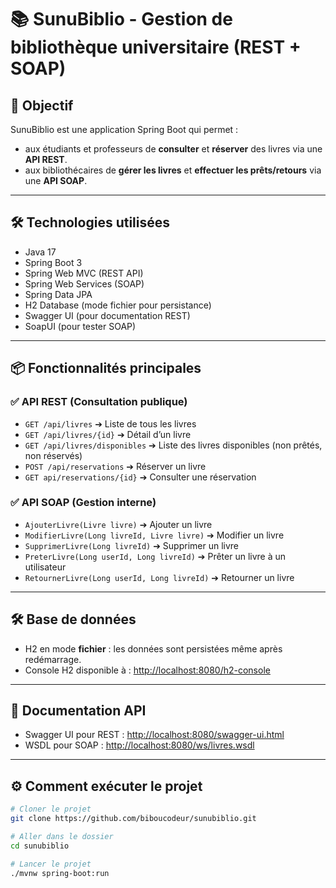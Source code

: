 # 📚 SunuBiblio - Gestion de bibliothèque universitaire (REST + SOAP)

## 🎯 Objectif
SunuBiblio est une application Spring Boot qui permet :
- aux étudiants et professeurs de **consulter** et **réserver** des livres via une **API REST**.
- aux bibliothécaires de **gérer les livres** et **effectuer les prêts/retours** via une **API SOAP**.

---

## 🛠️ Technologies utilisées
- Java 17
- Spring Boot 3
- Spring Web MVC (REST API)
- Spring Web Services (SOAP)
- Spring Data JPA
- H2 Database (mode fichier pour persistance)
- Swagger UI (pour documentation REST)
- SoapUI (pour tester SOAP)

---

## 📦 Fonctionnalités principales

### ✅ API REST (Consultation publique)
- `GET /api/livres` ➔ Liste de tous les livres
- `GET /api/livres/{id}` ➔ Détail d’un livre
- `GET /api/livres/disponibles` ➔ Liste des livres disponibles (non prêtés, non réservés)
- `POST /api/reservations` ➔ Réserver un livre
- `GET api/reservations/{id}` ➔ Consulter une réservation

### ✅ API SOAP (Gestion interne)
- `AjouterLivre(Livre livre)` ➔ Ajouter un livre
- `ModifierLivre(Long livreId, Livre livre)` ➔ Modifier un livre
- `SupprimerLivre(Long livreId)` ➔ Supprimer un livre
- `PreterLivre(Long userId, Long livreId)` ➔ Prêter un livre à un utilisateur
- `RetournerLivre(Long userId, Long livreId)` ➔ Retourner un livre

---

## 🛠️ Base de données
- H2 en mode **fichier** : les données sont persistées même après redémarrage.
- Console H2 disponible à : [http://localhost:8080/h2-console](http://localhost:8080/h2-console)

---

## 🔗 Documentation API
- Swagger UI pour REST : [http://localhost:8080/swagger-ui.html](http://localhost:8080/swagger-ui.html)
- WSDL pour SOAP : [http://localhost:8080/ws/livres.wsdl](http://localhost:8080/ws/livres.wsdl)

---

## ⚙️ Comment exécuter le projet

```bash
# Cloner le projet
git clone https://github.com/biboucodeur/sunubiblio.git

# Aller dans le dossier
cd sunubiblio

# Lancer le projet
./mvnw spring-boot:run
